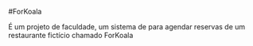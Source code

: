 #ForKoala

É um projeto de faculdade, um sistema de para agendar reservas de um restaurante fictício chamado ForKoala 
